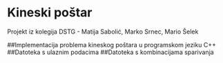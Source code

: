 # Kineski poštar
Projekt iz kolegija DSTG - Matija Sabolić, Marko Srnec, Mario Šelek

##Implementacija problema kineskog poštara u programskom jeziku C++
##Datoteka s ulaznim podacima
##Datoteka s kombinacijama sparivanja
